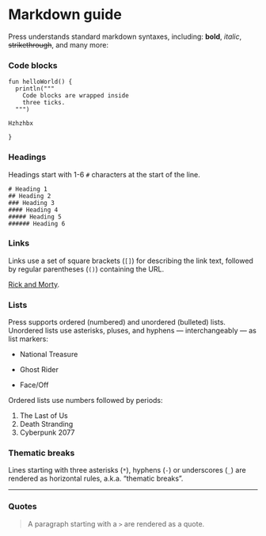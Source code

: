 # Markdown guide
Press understands standard markdown syntaxes, including: **bold**, *italic*, ~~strikethrough~~, and many more:

### Code blocks
```
fun helloWorld() {
  println("""
    Code blocks are wrapped inside 
    three ticks.
  """) 

Hzhzhbx 
    
}
``` 

### Headings
Headings start with 1-6 `#` characters at the start of the line. 

```
# Heading 1
## Heading 2
### Heading 3
#### Heading 4
##### Heading 5
###### Heading 6
```

### Links
Links use a set of square brackets (`[]`) for describing the link text, followed by regular parentheses (`()`) containing the URL. 

[Rick and Morty](https://www.imdb.com/title/tt2861424/).

### Lists
Press supports ordered (numbered) and unordered (bulleted) lists. Unordered lists use asterisks, pluses, and hyphens — interchangeably — as list markers:

- National Treasure
+ Ghost Rider
* Face/Off

Ordered lists use numbers followed by periods:

1. The Last of Us
2. Death Stranding
3. Cyberpunk 2077

### Thematic breaks
Lines starting with three asterisks (`*`), hyphens (`-`) or underscores (`_`) are rendered as horizontal rules, a.k.a. “thematic breaks”. 

---

### Quotes
> A paragraph starting with a `>` are rendered as a quote. 
